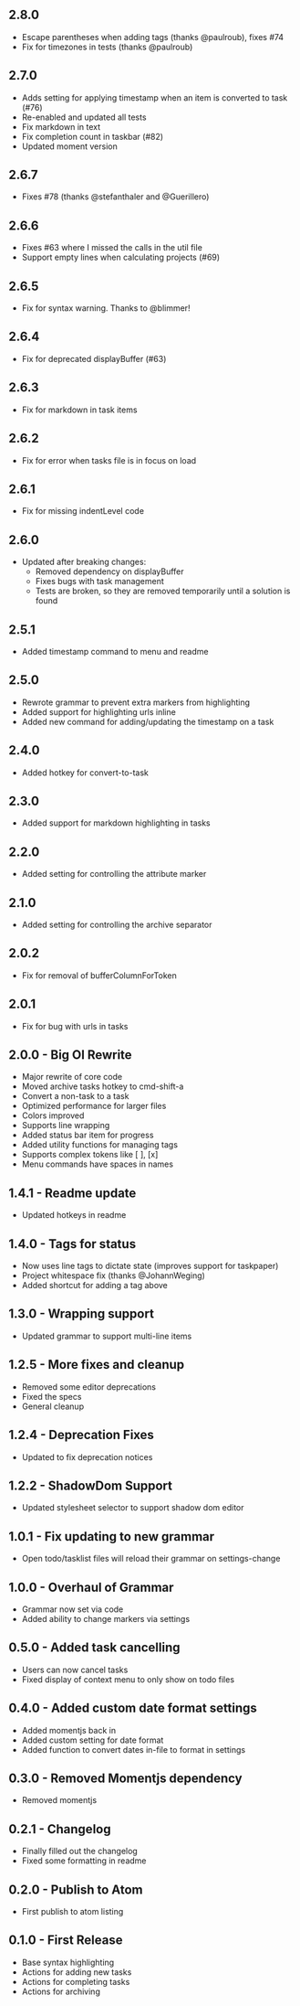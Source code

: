 ## 2.8.0
* Escape parentheses when adding tags (thanks @paulroub), fixes #74
* Fix for timezones in tests (thanks @paulroub)

## 2.7.0
* Adds setting for applying timestamp when an item is converted to task (#76)
* Re-enabled and updated all tests
* Fix markdown in text
* Fix completion count in taskbar (#82)
* Updated moment version

## 2.6.7
* Fixes #78 (thanks @stefanthaler and @Guerillero)

## 2.6.6
* Fixes #63 where I missed the calls in the util file
* Support empty lines when calculating projects (#69)

## 2.6.5
* Fix for syntax warning. Thanks to @blimmer!

## 2.6.4
* Fix for deprecated displayBuffer (#63)

## 2.6.3
* Fix for markdown in task items

## 2.6.2
* Fix for error when tasks file is in focus on load

## 2.6.1
* Fix for missing indentLevel code

## 2.6.0
* Updated after breaking changes:
  * Removed dependency on displayBuffer
  * Fixes bugs with task management
  * Tests are broken, so they are removed temporarily until a solution is found

## 2.5.1
* Added timestamp command to menu and readme

## 2.5.0
* Rewrote grammar to prevent extra markers from highlighting
* Added support for highlighting urls inline
* Added new command for adding/updating the timestamp on a task

## 2.4.0
* Added hotkey for convert-to-task

## 2.3.0
* Added support for markdown highlighting in tasks

## 2.2.0
* Added setting for controlling the attribute marker

## 2.1.0
* Added setting for controlling the archive separator

## 2.0.2
* Fix for removal of bufferColumnForToken

## 2.0.1
* Fix for bug with urls in tasks

## 2.0.0 - Big Ol Rewrite
* Major rewrite of core code
* Moved archive tasks hotkey to cmd-shift-a
* Convert a non-task to a task
* Optimized performance for larger files
* Colors improved
* Supports line wrapping
* Added status bar item for progress
* Added utility functions for managing tags
* Supports complex tokens like [ ], [x]
* Menu commands have spaces in names

## 1.4.1 - Readme update
* Updated hotkeys in readme

## 1.4.0 - Tags for status
* Now uses line tags to dictate state (improves support for taskpaper)
* Project whitespace fix (thanks @JohannWeging)
* Added shortcut for adding a tag above

## 1.3.0 - Wrapping support
* Updated grammar to support multi-line items

## 1.2.5 - More fixes and cleanup
* Removed some editor deprecations
* Fixed the specs
* General cleanup

## 1.2.4 - Deprecation Fixes
* Updated to fix deprecation notices

## 1.2.2 - ShadowDom Support
* Updated stylesheet selector to support shadow dom editor

## 1.0.1 - Fix updating to new grammar
* Open todo/tasklist files will reload their grammar on settings-change

## 1.0.0 - Overhaul of Grammar
* Grammar now set via code
* Added ability to change markers via settings

## 0.5.0 - Added task cancelling
* Users can now cancel tasks
* Fixed display of context menu to only show on todo files

## 0.4.0 - Added custom date format settings
* Added momentjs back in
* Added custom setting for date format
* Added function to convert dates in-file to format in settings

## 0.3.0 - Removed Momentjs dependency
* Removed momentjs

## 0.2.1 - Changelog
* Finally filled out the changelog
* Fixed some formatting in readme

## 0.2.0 - Publish to Atom
* First publish to atom listing

## 0.1.0 - First Release
* Base syntax highlighting
* Actions for adding new tasks
* Actions for completing tasks
* Actions for archiving

